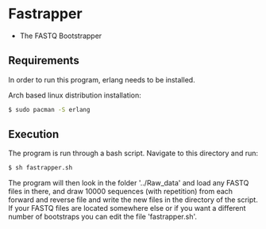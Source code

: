 # Fastrapper
- The FASTQ Bootstrapper

## Requirements
In order to run this program, erlang needs to be installed.

Arch based linux distribution installation:
```bash
$ sudo pacman -S erlang
```

## Execution
The program is run through a bash script. Navigate to this directory and run:
```bash
$ sh fastrapper.sh
```
The program will then look in the folder '../Raw_data' and load any FASTQ files
in there, and draw 10000 sequences (with repetition) from each forward and
reverse file and write the new files in the directory of the script. If your
FASTQ files are located somewhere else or if you want a different number of
bootstraps you can edit the file 'fastrapper.sh'.
